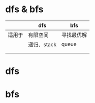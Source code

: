 # dfs & bfs

|        | dfs         | bfs        |
| ------ | ----------- | ---------- |
| 适用于 | 有限空间    | 寻找最优解 |
|        | 递归、stack | queue      |
|        |             |            |
|        |             |            |

# dfs

# bfs

